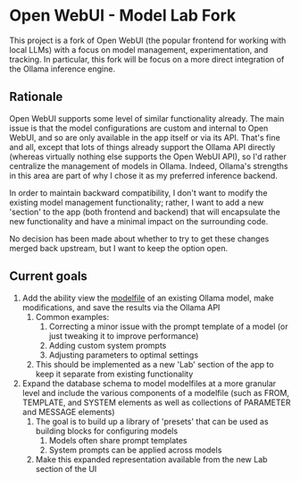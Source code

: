 # Open WebUI - Model Lab Fork

This project is a fork of Open WebUI (the popular frontend for working with local LLMs) with a focus on model management, experimentation, and tracking. In particular, this fork will be focus on a more direct integration of the Ollama inference engine.

## Rationale

Open WebUI supports some level of similar functionality already. The main issue is that the model configurations are custom and internal to Open WebUI, and so are only available in the app itself or via its API. That's fine and all, except that lots of things already support the Ollama API directly (whereas virtually nothing else supports the Open WebUI API), so I'd rather centralize the management of models in Ollama. Indeed, Ollama's strengths in this area are part of why I chose it as my preferred inference backend.

In order to maintain backward compatibility, I don't want to modify the existing model management functionality; rather, I want to add a new 'section' to the app (both frontend and backend) that will encapsulate the new functionality and have a minimal impact on the surrounding code.

No decision has been made about whether to try to get these changes merged back upstream, but I want to keep the option open.

## Current goals

1. Add the ability view the [modelfile](https://github.com/ollama/ollama/blob/main/docs/modelfile.md) of an existing Ollama model, make modifications, and save the results via the Ollama API
   1. Common examples:
      1. Correcting a minor issue with the prompt template of a model (or just tweaking it to improve performance)
      2. Adding custom system prompts
      3. Adjusting parameters to optimal settings
   2. This should be implemented as a new 'Lab' section of the app to keep it separate from existing functionality
2. Expand the database schema to model modelfiles at a more granular level and include the various components of a modelfile (such as FROM, TEMPLATE, and SYSTEM elements as well as collections of PARAMETER and MESSAGE elements)
   1. The goal is to build up a library of 'presets' that can be used as building blocks for configuring models
      1. Models often share prompt templates
      2. System prompts can be applied across models
   2. Make this expanded representation available from the new Lab section of the UI
